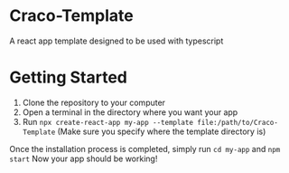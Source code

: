 # Craco-Template
A react app template designed to be used with typescript

# Getting Started
1. Clone the repository to your computer
2. Open a terminal in the directory where you want your app
3. Run `npx create-react-app my-app --template file:/path/to/Craco-Template`
(Make sure you specify where the template directory is)

Once the installation process is completed, simply run
`cd my-app`
and
`npm start`
Now your app should be working!
